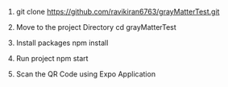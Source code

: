 1. git clone https://github.com/ravikiran6763/grayMatterTest.git

2. Move to the project Directory
 cd grayMatterTest

3. Install packages
    npm install

4. Run project
    npm start

5. Scan the QR Code using Expo Application 

